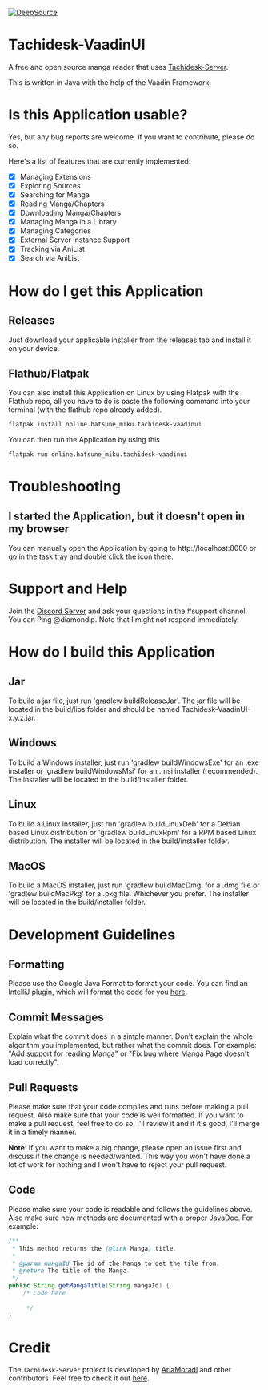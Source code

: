 [![DeepSource](https://app.deepsource.com/gh/Suwayomi/Tachidesk-VaadinUI.svg/?label=active+issues&show_trend=false&token=tKg4kpGGJ0EAGMnueg1OgOpQ)](https://app.deepsource.com/gh/Suwayomi/Tachidesk-VaadinUI/)

# Tachidesk-VaadinUI

A free and open source manga reader that
uses [Tachidesk-Server](https://github.com/Suwayomi/Tachidesk-Server).

This is written in Java with the help of the Vaadin Framework.

# Is this Application usable?

Yes, but any bug reports are welcome. If you want to contribute, please do so.

Here's a list of features that are currently implemented:

- [x] Managing Extensions
- [x] Exploring Sources
- [x] Searching for Manga
- [x] Reading Manga/Chapters
- [x] Downloading Manga/Chapters
- [x] Managing Manga in a Library
- [x] Managing Categories
- [x] External Server Instance Support
- [x] Tracking via AniList
- [x] Search via AniList

# How do I get this Application

## Releases

Just download your applicable installer from the releases tab and install it on your device.

## Flathub/Flatpak

You can also install this Application on Linux by using Flatpak with the Flathub repo, all you have to do is paste the following command into your terminal (with the flathub repo already added).
```bash
flatpak install online.hatsune_miku.tachidesk-vaadinui
```

You can then run the Application by using this
```bash
flatpak run online.hatsune_miku.tachidesk-vaadinui
```

# Troubleshooting

## I started the Application, but it doesn't open in my browser

You can manually open the Application by going to http://localhost:8080 or go in the task tray and
double click the icon there.

# Support and Help

Join the [Discord Server](https://discord.com/invite/DDZdqZWaHA) and ask your questions in the
#support channel. You can Ping @diamondlp. Note that I might not respond immediately.

# How do I build this Application

## Jar

To build a jar file, just run 'gradlew buildReleaseJar'. The jar file will be located in the
build/libs folder and should be named Tachidesk-VaadinUI-x.y.z.jar.

## Windows

To build a Windows installer, just run 'gradlew buildWindowsExe' for an .exe installer or 'gradlew
buildWindowsMsi' for an .msi installer (recommended). The installer will be located in the
build/installer folder.

## Linux

To build a Linux installer, just run 'gradlew buildLinuxDeb' for a Debian based Linux distribution
or 'gradlew buildLinuxRpm' for a RPM based Linux distribution. The installer will be located in the
build/installer folder.

## MacOS

To build a MacOS installer, just run 'gradlew buildMacDmg' for a .dmg file or 'gradlew buildMacPkg'
for a .pkg file. Whichever you prefer. The installer will be located in the build/installer folder.

# Development Guidelines

## Formatting

Please use the Google Java Format to format your code. You can find an IntelliJ plugin, which will format the code for
you [here](https://plugins.jetbrains.com/plugin/8527-google-java-format).

## Commit Messages

Explain what the commit does in a simple manner. Don't explain the whole algorithm you implemented, but rather what the
commit does. For example: "Add support for reading Manga" or "Fix bug where Manga Page doesn't load correctly".

## Pull Requests

Please make sure that your code compiles and runs before making a pull request. Also make sure that your code is well
formatted. If you want to make a pull request, feel free to do so. I'll review it and if it's good, I'll merge it in a
timely manner.

**Note**: If you want to make a big change, please open an issue first and discuss if the change is needed/wanted. This
way you won't have done a lot of work for nothing and I won't have to reject your pull request.

## Code

Please make sure your code is readable and follows the guidelines above. Also make sure new methods are documented with
a proper JavaDoc. For example:

```java
/**
 * This method returns the {@link Manga} title.
 *
 * @param mangaId The id of the Manga to get the tile from.
 * @return The title of the Manga. 
 */
public String getMangaTitle(String mangaId) {
    /* Code here
            
     */
}
```

# Credit

The `Tachidesk-Server` project is developed by [AriaMoradi](https://github.com/AriaMoradi) and other
contributors. Feel free to check it out [here](https://github.com/Suwayomi/Tachidesk-Server).
